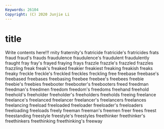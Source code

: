 ```yaml
---
Keywords: 26104
Copyright: (C) 2020 Junjie Li
---
```


# title

Write contents here!!!
rnity 
fraternity's 
fratricide
fratricide's 
fratricides 
frats 
fraud 
fraud's 
frauds 
fraudulence 
fraudulence's 
fraudulent 
fraudulently
fraught 
fray 
fray's 
frayed 
fraying 
frays 
frazzle 
frazzle's 
frazzled 
frazzles
frazzling 
freak 
freak's 
freaked 
freakier 
freakiest 
freaking 
freakish 
freaks 
freaky
freckle 
freckle's 
freckled 
freckles 
freckling 
free 
freebase 
freebase's 
freebased 
freebases
freebasing 
freebee 
freebee's 
freebees 
freebie 
freebie's 
freebies 
freebooter 
freebooter's 
freebooters
freed 
freedman 
freedman's 
freedmen 
freedom 
freedom's 
freedoms 
freehand 
freehold 
freehold's
freeholder 
freeholder's 
freeholders 
freeholds 
freeing 
freelance 
freelance's 
freelanced 
freelancer 
freelancer's
freelancers 
freelances 
freelancing 
freeload 
freeloaded 
freeloader 
freeloader's 
freeloaders 
freeloading 
freeloads
freely 
freeman 
freeman's 
freemen 
freer 
frees 
freest 
freestanding 
freestyle 
freestyle's
freestyles 
freethinker 
freethinker's 
freethinkers 
freethinking 
freethinking's 
freeway 
